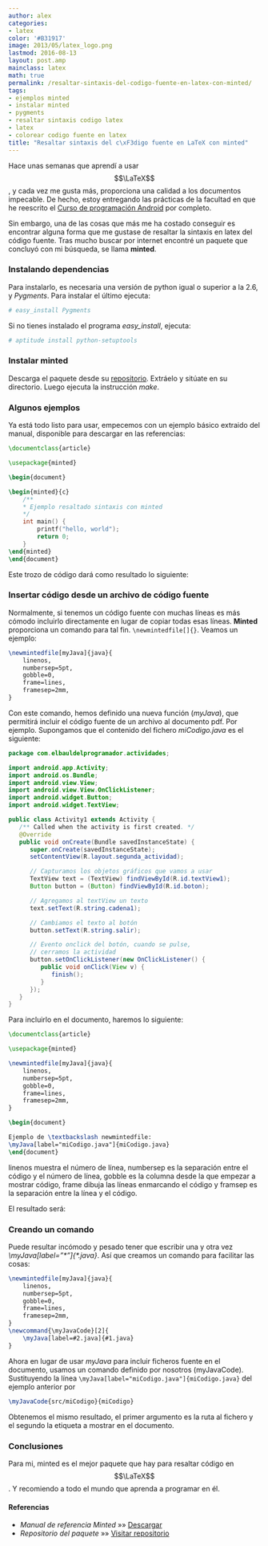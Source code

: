 ```yaml
---
author: alex
categories:
- latex
color: '#B31917'
image: 2013/05/latex_logo.png
lastmod: 2016-08-13
layout: post.amp
mainclass: latex
math: true
permalink: /resaltar-sintaxis-del-codigo-fuente-en-latex-con-minted/
tags:
- ejemplos minted
- instalar minted
- pygments
- resaltar sintaxis codigo latex
- latex
- colorear codigo fuente en latex
title: "Resaltar sintaxis del c\xF3digo fuente en LaTeX con minted"
---
```


Hace unas semanas que aprendí a usar $$\LaTeX$$, y cada vez me gusta más, proporciona una calidad a los documentos impecable. De hecho, estoy entregando las prácticas de la facultad en que he reescrito el [Curso de programación Android][1] por completo.

Sin embargo, una de las cosas que más me ha costado conseguir es encontrar alguna forma que me gustase de resaltar la sintaxis en latex del código fuente. Tras mucho buscar por internet encontré un paquete que concluyó con mi búsqueda, se llama **minted**.

<!--more-->



### Instalando dependencias

Para instalarlo, es necesaria una versión de python igual o superior a la 2.6, y *Pygments*. Para instalar el último ejecuta:

```bash
# easy_install Pygments
```

Si no tienes instalado el programa *easy_install*, ejecuta:

```bash
# aptitude install python-setuptools
```

### Instalar minted

Descarga el paquete desde su <a href="http://code.google.com/p/minted/downloads/list" target="_blank">repositorio</a>. Extráelo y sitúate en su directorio. Luego ejecuta la instrucción *make*.

### Algunos ejemplos

Ya está todo listo para usar, empecemos con un ejemplo básico extraido del manual, disponible para descargar en las referencias:

```latex
\documentclass{article}

\usepackage{minted}

\begin{document}

\begin{minted}{c}
    /**
    * Ejemplo resaltado sintaxis con minted
    */
    int main() {
        printf("hello, world");
        return 0;
    }
\end{minted}
\end{document}
```

Este trozo de código dará como resultado lo siguiente:

<figure>
    <amp-img on="tap:lightbox1" role="button" tabindex="0" layout="responsive" src="/img/2013/05/mintedEjemploC.png" alt="Ejemplo minted C" width="599px" height="246px"></amp-img>
</figure>

### Insertar código desde un archivo de código fuente

Normalmente, si tenemos un código fuente con muchas líneas es más cómodo incluirlo directamente en lugar de copiar todas esas líneas. **Minted** proporciona un comando para tal fin. `\newmintedfile[]{}`. Veamos un ejemplo:

```latex
\newmintedfile[myJava]{java}{
    linenos,
    numbersep=5pt,
    gobble=0,
    frame=lines,
    framesep=2mm,
}
```

Con este comando, hemos definido una nueva función (*myJava*), que permitirá incluir el código fuente de un archivo al documento pdf. Por ejemplo. Supongamos que el contenido del fichero *miCodigo.java* es el siguiente:

```java
package com.elbauldelprogramador.actividades;

import android.app.Activity;
import android.os.Bundle;
import android.view.View;
import android.view.View.OnClickListener;
import android.widget.Button;
import android.widget.TextView;

public class Activity1 extends Activity {
   /** Called when the activity is first created. */
   @Override
   public void onCreate(Bundle savedInstanceState) {
      super.onCreate(savedInstanceState);
      setContentView(R.layout.segunda_actividad);

      // Capturamos los objetos gráficos que vamos a usar
      TextView text = (TextView) findViewById(R.id.textView1);
      Button button = (Button) findViewById(R.id.boton);

      // Agregamos al textView un texto
      text.setText(R.string.cadena1);

      // Cambiamos el texto al botón
      button.setText(R.string.salir);

      // Evento onclick del botón, cuando se pulse,
      // cerramos la actividad
      button.setOnClickListener(new OnClickListener() {
         public void onClick(View v) {
            finish();
         }
      });
   }
}
```

Para incluirlo en el documento, haremos lo siguiente:

```latex
\documentclass{article}

\usepackage{minted}

\newmintedfile[myJava]{java}{
    linenos,
    numbersep=5pt,
    gobble=0,
    frame=lines,
    framesep=2mm,
}

\begin{document}

Ejemplo de \textbackslash newmintedfile:
\myJava[label="miCodigo.java"]{miCodigo.java}
\end{document}
```

linenos muestra el número de línea, numbersep es la separación entre el código y el número de línea, gobble es la columna desde la que empezar a mostrar código, frame dibuja las líneas enmarcando el código y framsep es la separación entre la línea y el código.

El resultado será:

<figure>
    <amp-img on="tap:lightbox1" role="button" tabindex="0" layout="responsive" src="/img/2013/05/newmintedfileEjemplo.png" alt="newmintedfileEjemplo" width="733px" height="940px"></amp-img>
</figure>

### Creando un comando

Puede resultar incómodo y pesado tener que escribir una y otra vez *\myJava[label=&#8221;\*&#8221;]{\*.java}*. Así que creamos un comando para facilitar las cosas:

```latex
\newmintedfile[myJava]{java}{
    linenos,
    numbersep=5pt,
    gobble=0,
    frame=lines,
    framesep=2mm,
}
\newcommand{\myJavaCode}[2]{
    \myJava[label=#2.java]{#1.java}
}
```

Ahora en lugar de usar *myJava* para incluir ficheros fuente en el documento, usamos un comando definido por nosotros (myJavaCode). Sustituyendo la línea `\myJava[label="miCodigo.java"]{miCodigo.java}` del ejemplo anterior por

```latex
\myJavaCode{src/miCodigo}{miCodigo}
```

Obtenemos el mismo resultado, el primer argumento es la ruta al fichero y el segundo la etiqueta a mostrar en el documento.

### Conclusiones

Para mi, minted es el mejor paquete que hay para resaltar código en $$\LaTeX$$. Y recomiendo a todo el mundo que aprenda a programar en él.

#### Referencias

- *Manual de referencia Minted* »» <a href="http://mirror.unl.edu/ctan/macros/latex/contrib/minted/minted.pdf" target="_blank">Descargar</a>
- *Repositorio del paquete* »» <a href="http://code.google.com/p/minted/downloads/list" target="_blank">Visitar repositorio</a>

 [1]: https://elbauldelprogramador.com/disponible-la-primera-parte-del-curso/